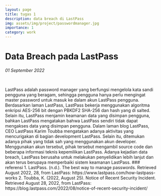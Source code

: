 ```yaml
---
layout: page
title: tugas 1
description: data breach di LastPass 
img: assets/img/project/passwordmanager.jpg
importance: 1
category: work
---
```


# Data Breach pada LastPass
###### 01 September 2022
<pre >
</pre >
LastPass adalah password manager yang berfungsi mengelola kata sandi pengguna yang beragam, sehingga pengguna hanya perlu mengingat master password untuk masuk ke dalam akun LastPass pengguna. Berdasarkan laman LastPass, LastPass bekerja menggunakan algoritma enkripsi AES-256 bit dengan PBKDF2 SHA-256 dan hash yang di salted. Selain itu, LastPass menjamin keamanan data yang disimpan pengguna, bahkan LastPass mengatakan bahwa LastPass sendiri tidak dapat mengakses data yang disimpan  pengguna.

Dalam laman blog LastPass, CEO LastPass Karim Toubba mengatakan adanya aktivitas yang mencurigakan di bagian development LastPass. Selain itu, ditemukan adanya pihak yang tidak sah yang menggunakan akun developer. Menggunakan akun tersebut, pihak tersebut mengambil source code dan beberapa informasi teknis kepemilikan LastPass.

Adanya kejadian data breach, LastPass berusaha untuk melakukan penyelidikan lebih lanjut dan akan terus berupaya memperbaiki sistem keamanan LastPass.

### referensi

1. LastPass. (n.d.). The best way to manage passwords. Retrieved August 2022, 28, from LastPass: https://www.lastpass.com/how-lastpass-works

2. Toubba, K. (2022, August 25). Notice of Recent Security Incident. Retrieved August 28, 2022, from LastPass: https://blog.lastpass.com/2022/08/notice-of-recent-security-incident/


